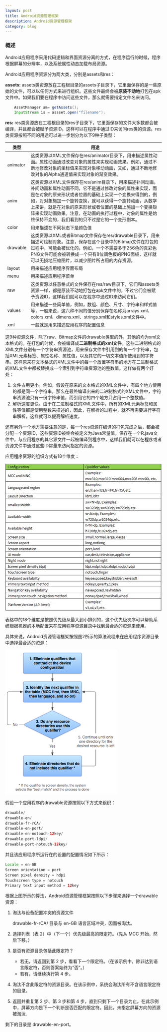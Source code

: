 ```yaml
---
layout: post
title: Android资源管理框架
description: Android资源管理框架
category: blog
---
```



### 概述
Android应用程序采用代码逻辑和界面资源分离的方式，在程序运行的时候，程序根据屏幕的分辨率，以及系统属性动态加载布局资源。

Android应用程序资源分为两大类，分别是assets和res：

**assets:** assets类资源放在工程根目录的assets子目录下，它里面保存的是一些原始的文件，可以以任何方式来进行组织。这些文件最终会被**原装不动地**打包在apk文件中。如果我们要在程序中访问这些文件，那么就需要指定文件名来访问。

```java
	AssetManager am= getAssets();
	InputStream is = assset.open("filename");
```
**res:** res类资源放在工程根目录的res子目录下，它里面保存的文件大多数都会被编译，并且都会被赋予资源ID。这样可以在程序中通过ID来访问res类的资源。res类资源按照不同的用途可以进一步划分为以下9种子类型：

| 类型 | 用途 |
| ---  | ---  |
| animator | 这类资源以XML文件保存在res/animator目录下，用来描述属性动画。属性动画通过改变对象的属性来实现动画效果。例如，通过不断地修改对象的坐标值来实现对象移动动画，又如，通过不断地修改对象的Alpha通道值来实现对象的渐变效果。 |
| anim | 这类资源以XML文件保存在res/anim目录下，用来描述补间动画。补间动画和属性动画不同，它不是通过修改对象的属性来实现，而是在对象的原来形状或者位置的基础上实现一个变换来得到的，例如，对对象施加一个旋转变换，就可以获得一个旋转动画，从数学上来讲，就是在对象的原来形状或者位置的基础上施加一个变换矩阵来实现动画效果。注意，在动画的执行过程中，对象的属性是始终保持不变的，我们看到的只不过是它的一个变形副本。 |
| color | 用来描述在不同状态下是颜色值 |
| drawable | 这类资源以XML或者Bitmap文件保存在res/drawable目录下，用来描述可绘制对象。注意，保存在这个目录中的Bitmap文件在打包的过程中，可能会被优化的。例如，一个不需要多于256色的真彩色PNG文件可能会被转换成一个只有8位调色板的PNG面板，这样就可以无损地压缩图片，以减少图片所占用的内存资源。|
| layout | 用来描述应用程序界面布局 |
| menu | 用来描述应用程序菜单 |
| raw | 这类资源以任意格式的文件保存在res/raw目录下，它们和assets类资源一样，都是原装不动地打包在apk文件中的，不过它们会被赋予资源ID，这样我们就可以在程序中通过ID来访问它们。|
| values | 用来描述一些简单值，例如，数组、颜色、尺寸、字符串和样式值等，一般来说，这六种不同的值分别保存在名称为arrays.xml、colors.xml、dimens.xml、strings.xml和styles.xml文件中。|
| xml | 一般就是用来描述应用程序的配置信息 |

这9种资源文件，除了raw、Bitmap文件的drawable类型的外，其他的均为xml文本格式的。在打包的时候，会被编译成**二进制格式的xml文件**。这些二进制格式的XML文件分别有一个字符串资源池，用来保存文件中引用到的每一个字符串，包括XML元素标签、属性名称、属性值，以及其它的一切文本值所使用到的字符串。这样原来在文本格式的XML文件中的每一个放置字符串的地方在二进制格式的XML文件中都被替换成一个索引到字符串资源池的整数值。这样做有两个好处：

1. 文件占用更小。例如，假设在原来的文本格式的XML文件中，有四个地方使用的都是同一个字符串，那么在最终编译出来的二进制格式的XML文件中，字符串资源池只有一份字符串值，而引用它的四个地方只占用一个整数值。
2. 解析速度更快。由于在二进制格式的XML文件中，所有的XML元素标签和属性等值都是使用整数来描述的，因此，在解析的过程中，就不再需要进行字符串解析，这样就可以提高解析速度。 

还有另外一个地方需要注意的是，每一个res资源在编译的打包完成之后，都会被分配一个资源ID，这些资源ID被终会被定义为Java常量值，保存在一个R.java文件中，与应用程序的其它源文件一起被编译到程序中，这样我们就可以在程序或者资源文件中通过这些ID常量来访问指定的资源。

应用程序资源的组织方式有18个维度：

![资源纬度](/images/res_wd.jpg)

表格中的18个维度是按照优先级从最大到小排列的，这个优先级次序可以帮助系统根据机器的本地配置来在应用程序资源目录中找到最合适的资源来使用。

具体来说，Android资源管理框架按照图2所示的算法流程来在应用程序资源目录中选择最合适的资源：

![查找算法](/images/res-selection-flowchart.png)

假设一个应用程序的drawable资源按照以下方式来组织：

```java
drawable/
drawable-en/
drawable-fr-rCA/
drawable-en-port/
drawable-en-notouch-12key/
drawable-port-ldpi/
drawable-port-notouch-12key/
```

并且该应用程序所运行在的设置的配置情况如下所示：
 
```java
Locale = en-GB 
Screen orientation = port 
Screen pixel density = hdpi 
Touchscreen type = notouch 
Primary text input method = 12key
``` 

根据上图所示的算法，Android资源管理框架按照以下步骤来选择一个drawable资源：
 
1. 淘汰与设备配置冲突的资源文件

   drawable-fr-rCA/ 目录与 en-GB 语言区域冲突，因而被淘汰。
      
2. 选择列表（表 2）中（下一个）优先级最高的限定符。（先从 MCC 开始，然后下移。）
3. 是否有资源目录包括此限定符？

	* 若无，请返回到第 2 步，看看下一个限定符。（在该示例中，除非达到语言限定符，否则答案始终为“否”。）
   * 若有，请继续执行第 4 步。

4. 淘汰不含此限定符的资源目录。在该示例中，系统会淘汰所有不含语言限定符的目录。
5. 返回并重复第 2 步、第 3 步和第 4 步，直到只剩下一个目录为止。在此示例中，屏幕方向是下一个判断是否匹配的限定符。因此，未指定屏幕方向的资源被淘汰.

剩下的目录是 drawable-en-port。






















































